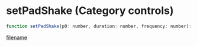 # setPadShake (Category controls)

```js
function setPadShake(p0: number, duration: number, frequency: number): void
```

[filename](setPadShake_m.md ':include')